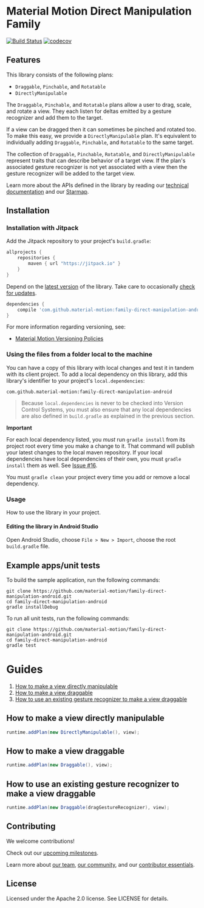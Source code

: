 # Material Motion Direct Manipulation Family

[![Build Status](https://travis-ci.org/material-motion/family-direct-manipulation-android.svg?branch=develop)](https://travis-ci.org/material-motion/family-direct-manipulation-android)
[![codecov](https://codecov.io/gh/material-motion/family-direct-manipulation-android/branch/develop/graph/badge.svg)](https://codecov.io/gh/material-motion/family-direct-manipulation-android)

## Features

This library consists of the following plans:

- `Draggable`, `Pinchable`, and `Rotatable`
- `DirectlyManipulable`

The `Draggable`, `Pinchable`, and `Rotatable` plans allow a user to drag, scale, and rotate a view.
They each listen for deltas emitted by a gesture recognizer and add them to the target.

If a view can be dragged then it can sometimes be pinched and rotated too. To make this easy, we
provide a `DirectlyManipulable` plan. It's equivalent to individually adding `Draggable`,
`Pinchable`, and `Rotatable` to the same target.

The collection of `Draggable`, `Pinchable`, `Rotatable`, and `DirectlyManipulable` represent traits
that can describe behavior of a target view. If the plan's associated gesture recognizer is not yet
associated with a view then the gesture recognizer will be added to the target view.

Learn more about the APIs defined in the library by reading our
[technical documentation](https://jitpack.io/com/github/material-motion/family-direct-manipulation-android/1.0.0/javadoc/) and our
[Starmap](https://material-motion.gitbooks.io/material-motion-starmap/content/specifications/runtime/).

## Installation

### Installation with Jitpack

Add the Jitpack repository to your project's `build.gradle`:

```gradle
allprojects {
    repositories {
        maven { url "https://jitpack.io" }
    }
}
```

Depend on the [latest version](https://github.com/material-motion/family-direct-manipulation-android/releases) of the library.
Take care to occasionally [check for updates](https://github.com/ben-manes/gradle-versions-plugin).

```gradle
dependencies {
    compile 'com.github.material-motion:family-direct-manipulation-android:1.0.0'
}
```

For more information regarding versioning, see:

- [Material Motion Versioning Policies](https://material-motion.gitbooks.io/material-motion-team/content/essentials/core_team_contributors/release_process.html#versioning)

### Using the files from a folder local to the machine

You can have a copy of this library with local changes and test it in tandem
with its client project. To add a local dependency on this library, add this
library's identifier to your project's `local.dependencies`:

```
com.github.material-motion:family-direct-manipulation-android
```

> Because `local.dependencies` is never to be checked into Version Control
Systems, you must also ensure that any local dependencies are also defined in
`build.gradle` as explained in the previous section.

**Important**

For each local dependency listed, you *must* run `gradle install` from its
project root every time you make a change to it. That command will publish your
latest changes to the local maven repository. If your local dependencies have
local dependencies of their own, you must `gradle install` them as well. See
[Issue #16](https://github.com/material-motion/runtime-android/issues/16).

You must `gradle clean` your project every time you add or remove a local
dependency.

### Usage

How to use the library in your project.

#### Editing the library in Android Studio

Open Android Studio,
choose `File > New > Import`,
choose the root `build.gradle` file.

## Example apps/unit tests

To build the sample application, run the following commands:

    git clone https://github.com/material-motion/family-direct-manipulation-android.git
    cd family-direct-manipulation-android
    gradle installDebug

To run all unit tests, run the following commands:

    git clone https://github.com/material-motion/family-direct-manipulation-android.git
    cd family-direct-manipulation-android
    gradle test

# Guides

1. [How to make a view directly manipulable](#how-to-make-a-view-directly-manipulable)
2. [How to make a view draggable](#how-to-make-a-view-draggable)
3. [How to use an existing gesture recognizer to make a view draggable](#how-to-use-an-existing-gesture-recognizer-to-make-a-view-draggable)

## How to make a view directly manipulable

```java
runtime.addPlan(new DirectlyManipulable(), view);
```

## How to make a view draggable

```java
runtime.addPlan(new Draggable(), view);
```

## How to use an existing gesture recognizer to make a view draggable

```java
runtime.addPlan(new Draggable(dragGestureRecognizer), view);
```

## Contributing

We welcome contributions!

Check out our [upcoming milestones](https://github.com/material-motion/family-direct-manipulation-android/milestones).

Learn more about [our team](https://material-motion.gitbooks.io/material-motion-team/content/),
[our community](https://material-motion.gitbooks.io/material-motion-team/content/community/),
and our [contributor essentials](https://material-motion.gitbooks.io/material-motion-team/content/essentials/).

## License

Licensed under the Apache 2.0 license. See LICENSE for details.
